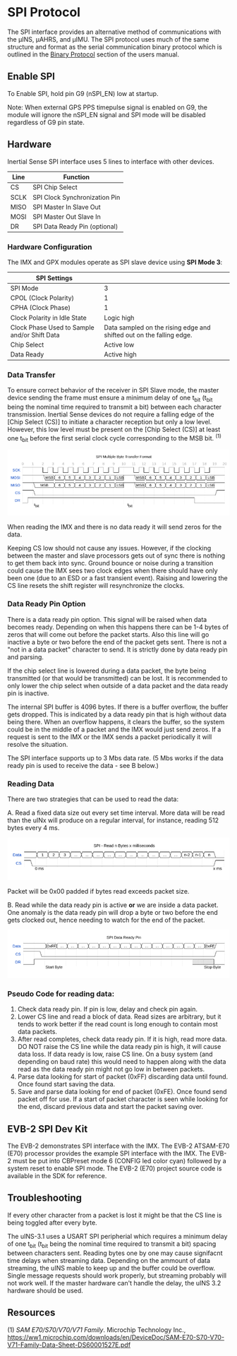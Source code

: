 # SPI Protocol

The SPI interface provides an alternative method of communications with the µINS, µAHRS, and µIMU. The SPI protocol uses much of the same structure and format as the serial communication binary protocol which is outlined in the [Binary Protocol](../com-protocol/SPI.md) section of the users manual.

## Enable SPI

To Enable SPI, hold pin G9 (nSPI_EN) low at startup.

Note: When external GPS PPS timepulse signal is enabled on G9, the module will ignore the nSPI_EN signal and SPI mode will be disabled regardless of G9 pin state.

## Hardware

Inertial Sense SPI interface uses 5 lines to interface with other devices.

| Line | Function                      |
| ---- | ----------------------------- |
| CS   | SPI Chip Select               |
| SCLK | SPI Clock Synchronization Pin |
| MISO | SPI Master In Slave Out       |
| MOSI | SPI Master Out Slave In       |
| DR   | SPI Data Ready Pin (optional) |

### Hardware Configuration

The IMX and GPX modules operate as SPI slave device using **SPI Mode 3**:

| SPI Settings        |                         |
| ------------------- | ----------------------- |
| SPI Mode            | 3                       |
| CPOL (Clock Polarity) | 1                |
| CPHA (Clock Phase)  | 1               |
| Clock Polarity in Idle State | Logic high    |
| Clock Phase Used to Sample and/or Shift Data | Data sampled on the rising edge and shifted out on the falling edge. |
| Chip Select         | Active low             |
| Data Ready          | Active high            |

###  Data Transfer

To ensure correct behavior of the receiver in SPI Slave mode, the master device sending the frame must ensure a minimum delay of one t<sub>bit</sub> (t<sub>bit</sub> being the nominal time required to transmit a bit) between each character transmission. Inertial Sense devices do not require a falling edge of the [Chip Select (CS)] to initiate a character reception but only a low level. However, this low level must be present on the [Chip Select (CS)] at least one t<sub>bit</sub> before the first serial clock cycle corresponding to the MSB bit. <sup>(1)</sup>

![SPI_Data_Transfer](../images/SPI_Data_Transfer.png)
<!-- Wavedrom figure compatible with v1.8.0 https://github.com/wavedrom/wavedrom.github.io/releases/tag/v1.8.0
{signal: [
  {name: 'SCK', wave: '1...lhlhlhlhlhlhlhlh..lhlhlhlhlhlhlhlh..', period: .5 },
  {name: 'MOSI', wave: 'h.22222222h22222222h',phase: 0, data: "MSB 6 5 4 3 2 1 LSB MSB 6 5 4 3 2 1 LSB"},
  {name: 'MISO', wave: 'h..2.......2...2...2...2...2...2...2...h...2..2..2..2..2..2..2..2..h..', data: "MSB 6 5 4 3 2 1 LSB MSB 6 5 4 3 2 1 LSB", period: 0.25},
  {name: 'CS', wave: 'h0.................1'},
  {name: 'DR', wave: 'lh................................................................................................................................................................l.............................', period: .1}
 ],
  	foot: {text:
           ['tspan',{dx:'-160'},{dy:'-18'}, 't',['tspan', {dy:'5'}, 'bit'], ['tspan', {dx:'350'},{dy:'-5'}, 't'],['tspan', {dy:'5'}, 'bit']]},
	head:{text:'SPI Multiple Byte Transfer Format',
   tick:0,}
} -->

When reading the IMX and there is no data ready it will send zeros for the data.

Keeping CS low should not cause any issues. However, if the clocking between the master and slave processors gets out of sync there is nothing to get them back into sync. Ground bounce or noise during a transition could cause the IMX sees two clock edges when there should have only been one (due to an ESD or a fast transient event). Raising and lowering the CS line resets the shift register will resynchronize the clocks.

### Data Ready Pin Option

There is a data ready pin option. This signal will be raised when data becomes ready. Depending on when this happens there can be 1-4 bytes of zeros that will come out before the packet starts. Also this line will go inactive a byte or two before the end of the packet gets sent. There is not a "not in a data packet" character to send. It is strictly done by data ready pin and parsing.

If the chip select line is lowered during a data packet, the byte being transmitted (or that would be transmitted) can be lost. It is recommended to only lower the chip select when outside of a data packet and the data ready pin is inactive.

The internal SPI buffer is 4096 bytes. If there is a buffer overflow, the buffer gets dropped. This is indicated by a data ready pin that is high without data being there. When an overflow happens, it clears the buffer, so the system could be in the middle of a packet and the IMX would just send zeros. If a request is sent to the IMX or the IMX sends a packet periodically it will resolve the situation.

The SPI interface supports up to 3 Mbs data rate. (5 Mbs works if the data ready pin is used to receive the data - see B below.)

### Reading Data
There are two strategies that can be used to read the data:

A. Read a fixed data size out every set time interval. More data will be read than the uINx will produce on a regular interval, for instance, reading 512 bytes every 4 ms.

![SPI_Read_A](../images/Read_SPI_A.png)
<!-- Wavedrom figure compatible with v1.8.0 https://github.com/wavedrom/wavedrom.github.io/releases/tag/v1.8.0
{signal: [
  {name: 'Data', wave: '222222222222222220',phase: 0, data: " 1 2 3 ... ... ... ... ... ... ... ... ... ... n-2 n-1 n"},
  {name: 'CS', wave: 'h0.................................................................1..', period:.25},
  ],
  	foot: {text:
           ['tspan',{dx:'15'},{dy:'-16'}, '0 ms', ['tspan', {dx:'610'},{dy:'0'}, 'x ms'],]},
	head:{text:'SPI - Read n Bytes x milliseconds',
   }
} -->
Packet will be 0x00 padded if bytes read exceeds packet size.

B. Read while the data ready pin is active **or** we are inside a data packet. One anomaly is the data ready pin will drop a byte or two before the end gets clocked out, hence needing to watch for the end of the packet.

![SPI_Read_B](../images/Read_SPI_B.png)
<!-- Wavedrom figure compatible with v1.8.0 https://github.com/wavedrom/wavedrom.github.io/releases/tag/v1.8.0
{signal: [
  {name: 'Data', wave: '2.22222222222222221',phase: 0, data: " 0xFF ... ... ... ... ... ... ... ... ... ... ... ... ... ... 0xFE"},
  {name: 'CS', wave: 'h....0................................................................1..', period: .25},
  {name: 'DR', wave: 'l........h....................................................................................................................................................c...................l.....', period: .1}
 ],
  	foot: {text:
           ['tspan',{dx:'35'},{dy:'-16'}, 'Start Byte', ['tspan', {dx:'535'},{dy:'0'}, 'Stop Byte'],]},
	head:{text:'SPI Data Ready Pin',
   }
} -->
### Pseudo Code for reading data:

1. Check data ready pin. If pin is low, delay and check pin again.
1. Lower CS line and read a block of data. Read sizes are arbitrary, but it tends to work better if the read count is long enough to contain most data packets.
1. After read completes, check data ready pin. If it is high, read more data. DO NOT raise the CS line while the data ready pin is high, it will cause data loss. If data ready is low, raise CS line. On a busy system (and depending on baud rate) this would need to happen along with the data read as the data ready pin might not go low in between packets.
1. Parse data looking for start of packet (0xFF) discarding data until found. Once found start saving the data.
1. Save and parse data looking for end of packet (0xFE). Once found send packet off for use. If a start of packet character is seen while looking for the end, discard previous data and start the packet saving over.





## EVB-2 SPI Dev Kit

The EVB-2 demonstrates SPI interface with the IMX.  The EVB-2 ATSAM-E70 (E70) processor provides the example SPI interface with the IMX.  The EVB-2 must be put into CBPreset mode 6 (CONFIG led color cyan) followed by a system reset to enable SPI mode.  The EVB-2 (E70) project source code is available in the SDK for reference. 

## Troubleshooting
If every other character from a packet is lost it might be that the CS line is being toggled after every byte.


The uINS-3.1 uses a USART SPI peripherial which requires a minimum delay of one t<sub>bit</sub> (t<sub>bit</sub> being the nominal time required to transmit a bit) spacing between characters sent. Reading bytes one by one may cause signifacnt time delays when streaming data. Depending on the ammount of data streaming, the uINS mable to keep up and the buffer could be overflow. Single message requests should work properly, but streaming probably will not work well. If the master hardware can't handle the delay, the uINS 3.2 hardware should be used.



## Resources

(1) *SAM E70/S70/V70/V71 Family*. Microchip Technology Inc., https://ww1.microchip.com/downloads/en/DeviceDoc/SAM-E70-S70-V70-V71-Family-Data-Sheet-DS60001527E.pdf
